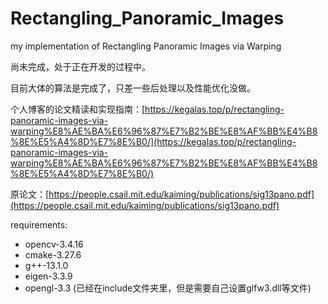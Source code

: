 # Rectangling_Panoramic_Images
my implementation of Rectangling Panoramic Images via Warping

尚未完成，处于正在开发的过程中。

目前大体的算法是完成了，只差一些后处理以及性能优化没做。

个人博客的论文精读和实现指南：[https://kegalas.top/p/rectangling-panoramic-images-via-warping%E8%AE%BA%E6%96%87%E7%B2%BE%E8%AF%BB%E4%B8%8E%E5%A4%8D%E7%8E%B0/](https://kegalas.top/p/rectangling-panoramic-images-via-warping%E8%AE%BA%E6%96%87%E7%B2%BE%E8%AF%BB%E4%B8%8E%E5%A4%8D%E7%8E%B0/)

原论文：[https://people.csail.mit.edu/kaiming/publications/sig13pano.pdf](https://people.csail.mit.edu/kaiming/publications/sig13pano.pdf)

requirements:
- opencv-3.4.16
- cmake-3.27.6
- g++-13.1.0
- eigen-3.3.9
- opengl-3.3 (已经在include文件夹里，但是需要自己设置glfw3.dll等文件)
